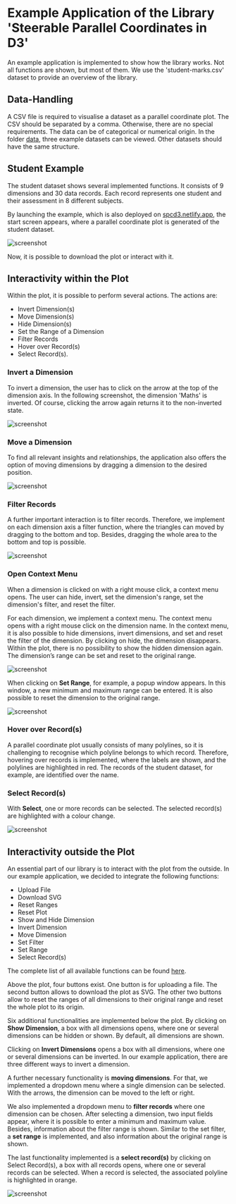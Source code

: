 # Example Application of the Library 'Steerable Parallel Coordinates in D3'

An example application is implemented to show how the library works. Not all functions are shown, but most of them. We use the 'student-marks.csv' dataset to provide an overview of the library.

## Data-Handling

A CSV file is required to visualise a dataset as a parallel coordinate plot. The CSV should be separated by a comma. Otherwise, there are no special requirements. The data can be of categorical or numerical origin. In the folder [data](../example/data/), three example datasets can be viewed. Other datasets should have the same structure.


## Student Example

The student dataset shows several implemented functions. It consists of 9 dimensions and 30 data records. Each record represents one student and their assessment in 8 different subjects.

By launching the example, which is also deployed on [spcd3.netlify.app](https://spcd3.netlify.app/), the start screen appears, where a parallel coordinate plot is generated of the student dataset.

![screenshot](screenshots/startScreen.png)

Now, it is possible to download the plot or interact with it.

## Interactivity within the Plot

Within the plot, it is possible to perform several actions.
The actions are: 
- Invert Dimension(s)
- Move Dimension(s)
- Hide Dimension(s)
- Set the Range of a Dimension
- Filter Records
- Hover over Record(s)
- Select Record(s).

### Invert a Dimension

To invert a dimension, the user has to click on the arrow at the top of the dimension axis. In the following screenshot, the dimension 'Maths' is inverted. Of course, clicking the arrow again returns it to the non-inverted state.

![screenshot](screenshots/invertDimension.png)

### Move a Dimension

To find all relevant insights and relationships, the application also offers the option of moving dimensions by dragging a dimension to the desired position.

![screenshot](screenshots/moveDimension.png)

### Filter Records

A further important interaction is to filter records. Therefore, we implement on each dimension axis a filter function, where the triangles can moved by dragging to the bottom and top. Besides, dragging the whole area to the bottom and top is possible.

![screenshot](screenshots/filterDimension.png)

### Open Context Menu

When a dimension is clicked on with a right mouse click, a context menu opens. The user can hide, invert, set the dimension's range, set the dimension's filter, and reset the filter.

For each dimension, we implement a context menu. The context menu opens with a right mouse click on the dimension name. In the context menu, it is also possible to hide dimensions, invert dimensions, and set and reset the filter of the dimension. By clicking on hide, the dimension disappears. Within the plot, there is no possibility to show the hidden dimension again. The dimension’s range can be set and reset to the original range.

![screenshot](screenshots/contextMenu.png)

When clicking on **Set Range**, for example, a popup window appears. In this window, a new minimum and maximum range can be entered. It is also possible to reset the dimension to the original range.

![screenshot](screenshots/setRange.png)

### Hover over Record(s)

A parallel coordinate plot usually consists of many polylines, so it is challenging to recognise which polyline belongs to which record. Therefore, hovering over records is implemented, where the labels are shown, and the polylines are highlighted in red. The records of the student dataset, for example, are identified over the name.

### Select Record(s)

With **Select**, one or more records can be selected. The selected record(s) are highlighted with a colour change.

![screenshot](screenshots/selectRecords.png)

## Interactivity outside the Plot

An essential part of our library is to interact with the plot from the outside. In our example application, we decided to integrate the following functions:

- Upload File
- Download SVG
- Reset Ranges
- Reset Plot
- Show and Hide Dimension
- Invert Dimension
- Move Dimension
- Set Filter
- Set Range
- Select Record(s)

The complete list of all available functions can be found [here](../lib/LIBRARY.md).

Above the plot, four buttons exist. One button is for uploading a file. The second button allows to download the plot as SVG. The other two buttons allow to reset the ranges of all dimensions to their original range and reset the whole plot to its origin.

Six additional functionalities are implemented below the plot. By clicking on **Show Dimension**, a box with all dimensions opens, where one or several dimensions can be hidden or shown. By default, all dimensions are shown.

Clicking on **Invert Dimensions** opens a box with all dimensions, where one or several dimensions can be inverted. In our example application, there are three different ways to invert a dimension.

A further necessary functionality is **moving dimensions**. For that, we implemented a dropdown menu where a single dimension can be selected. With the arrows, the dimension can be moved to the left or right.

We also implemented a dropdown menu to **filter records** where one dimension can be chosen. After selecting a dimension, two input fields appear, where it is possible to enter a minimum and maximum value. Besides, information about the filter range is shown. Similar to the set filter, a **set range** is implemented, and also information about the original range is shown.

The last functionality implemented is a **select record(s)** by clicking on Select Record(s), a box with all records opens, where one or several records can be selected. When a record is selected, the associated polyline is highlighted in orange.

![screenshot](screenshots/outsideFunc.png)